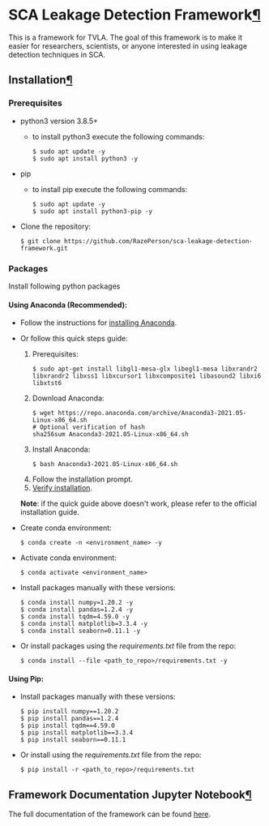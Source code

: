 # SCA Leakage Detection Framework[¶](#SCA-Leakage-Detection-Framework)

This is a framework for TVLA. The goal of this framework is to make it easier for researchers, scientists, or anyone interested in using leakage detection techniques in SCA.

## Installation[¶](#Installation)

### Prerequisites

- python3 version 3.8.5+
    - to install python3 execute the following commands:
        ```shell
        $ sudo apt update -y
        $ sudo apt install python3 -y
        ```
- pip
    - to install pip execute the following commands:
        ```shell
        $ sudo apt update -y
        $ sudo apt install python3-pip -y
        ```

- Clone the repository:
    ```shell
    $ git clone https://github.com/RazePerson/sca-leakage-detection-framework.git
    ```


### Packages
Install following python packages
    
#### **Using Anaconda (Recommended)**:
    
- Follow the instructions for [installing Anaconda](https://docs.anaconda.com/anaconda/install/).


- Or follow this quick steps guide: 
    1. Prerequisites:
        ```shell
        $ sudo apt-get install libgl1-mesa-glx libegl1-mesa libxrandr2 libxrandr2 libxss1 libxcursor1 libxcomposite1 libasound2 libxi6 libxtst6
        ```
    2. Download Anaconda:
        ```shell
        $ wget https://repo.anaconda.com/archive/Anaconda3-2021.05-Linux-x86_64.sh
        # Optional verification of hash
        sha256sum Anaconda3-2021.05-Linux-x86_64.sh
        ```
    3. Install Anaconda:
        ```shell
        $ bash Anaconda3-2021.05-Linux-x86_64.sh
        ```
    4. Follow the installation prompt.
    5. [Verify installation](https://docs.anaconda.com/anaconda/install/verify-install/).
    
    **Note**: if the quick guide above doesn't work, please refer to the official installation guide.


- Create conda environment:
    ```shell
    $ conda create -n <environment_name> -y
    ```
- Activate conda environment:
    ```shell
    $ conda activate <environment_name>
    ```
- Install packages manually with these versions:
    ```shell
    $ conda install numpy=1.20.2 -y
    $ conda install pandas=1.2.4 -y
    $ conda install tqdm=4.59.0 -y
    $ conda install matplotlib=3.3.4 -y
    $ conda install seaborn=0.11.1 -y
    ```
- Or install packages using the *requirements.txt* file from the repo:
    ```shell
    $ conda install --file <path_to_repo>/requirements.txt -y
    ```

#### **Using Pip**:
- Install packages manually with these versions:
    ```shell
    $ pip install numpy==1.20.2
    $ pip install pandas==1.2.4
    $ pip install tqdm==4.59.0
    $ pip install matplotlib==3.3.4
    $ pip install seaborn==0.11.1
    ```

- Or install using the *requirements.txt* file from the repo:
    ```shell
    $ pip install -r <path_to_repo>/requirements.txt
    ```



## Framework Documentation Jupyter Notebook[¶](#Framework-Documentation-Jupyter-Notebook)

The full documentation of the framework can be found [here](https://github.com/RazePerson/sca-leakage-detection-framework/blob/master/sca-leakage-detection-framework/main-app.ipynb).